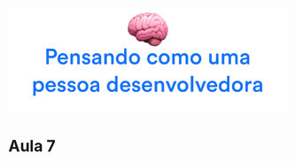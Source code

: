 <div align="center">
<img  src="../images/h/5.png" alt="Pensando como uma pessoa desenvolvedora" />
</div>

# Aula 7
